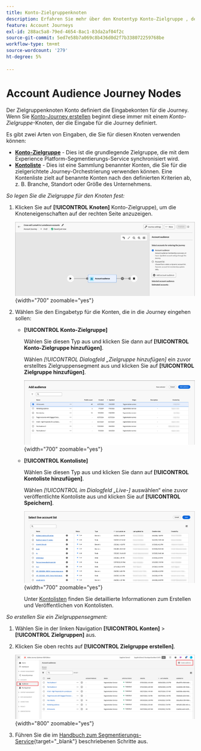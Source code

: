 ```yaml
---
title: Konto-Zielgruppenknoten
description: Erfahren Sie mehr über den Knotentyp Konto-Zielgruppe , den Sie zum Definieren der Eingabe für die Journey Ihres Kontos in Journey Optimizer B2B edition verwenden können.
feature: Account Journeys
exl-id: 288ac5a8-79ed-4654-8ac1-83da2af04f2c
source-git-commit: 5ed7e58b7a069c8b436d0d2f7b338072259768be
workflow-type: tm+mt
source-wordcount: '279'
ht-degree: 5%

---
```


# Account Audience Journey Nodes

Der Zielgruppenknoten Konto definiert die Eingabekonten für die Journey. Wenn Sie [Konto-Journey erstellen](./journey-overview.md#create-an-account-journey) beginnt diese immer mit einem _Konto-Zielgruppe_-Knoten, der die Eingabe für die Journey definiert.

Es gibt zwei Arten von Eingaben, die Sie für diesen Knoten verwenden können:

* **[Konto-Zielgruppe](../audiences/account-audience-overview.md)** - Dies ist die grundlegende Zielgruppe, die mit dem Experience Platform-Segmentierungs-Service synchronisiert wird.
* **[Kontoliste](../accounts/account-lists.md)** - Dies ist eine Sammlung benannter Konten, die Sie für die zielgerichtete Journey-Orchestrierung verwenden können. Eine Kontenliste zielt auf benannte Konten nach den definierten Kriterien ab, z. B. Branche, Standort oder Größe des Unternehmens.

_So legen Sie die Zielgruppe für den Knoten fest:_

1. Klicken Sie auf **[!UICONTROL Knoten]** Konto-Zielgruppe), um die Knoteneigenschaften auf der rechten Seite anzuzeigen.

   ![Konto-Zielgruppenknoten](./assets/account-journey-account-audience-node.png){width="700" zoomable="yes"}

1. Wählen Sie den Eingabetyp für die Konten, die in die Journey eingehen sollen:

   * **[!UICONTROL Konto-Zielgruppe]**

     Wählen Sie diesen Typ aus und klicken Sie dann auf **[!UICONTROL Konto-Zielgruppe hinzufügen]**.

     Wählen _[!UICONTROL Dialogfeld „Zielgruppe hinzufügen]_ ein zuvor erstelltes Zielgruppensegment aus und klicken Sie auf **[!UICONTROL Zielgruppe hinzufügen]**.

     ![Wählen Sie ein Zielgruppensegment für den Knoten aus](./assets/node-audience-add-dialog.png){width="700" zoomable="yes"}

   * **[!UICONTROL Kontoliste]**

     Wählen Sie diesen Typ aus und klicken Sie dann auf **[!UICONTROL Kontoliste hinzufügen]**.

     Wählen _[!UICONTROL im Dialogfeld „Live-]_ auswählen“ eine zuvor veröffentlichte Kontoliste aus und klicken Sie auf **[!UICONTROL Speichern]**.

     ![Live-Kontoliste für den Knoten auswählen](./assets/account-journey-account-audience-select-account-list.png){width="700" zoomable="yes"}

     Unter [Kontolisten](../accounts/account-lists.md) finden Sie detaillierte Informationen zum Erstellen und Veröffentlichen von Kontolisten.

_So erstellen Sie ein Zielgruppensegment:_

1. Wählen Sie in der linken Navigation **[!UICONTROL Konten]** > **[!UICONTROL Zielgruppen]** aus.

1. Klicken Sie oben rechts auf **[!UICONTROL Zielgruppe erstellen]**.

   ![Erstellen eines Zielgruppensegments](./assets/audiences-list-create.png){width="800" zoomable="yes"}

1. Führen Sie die im [Handbuch zum Segmentierungs-Service](https://experienceleague.adobe.com/en/docs/experience-platform/segmentation/ui/account-audiences){target="_blank"} beschriebenen Schritte aus.

